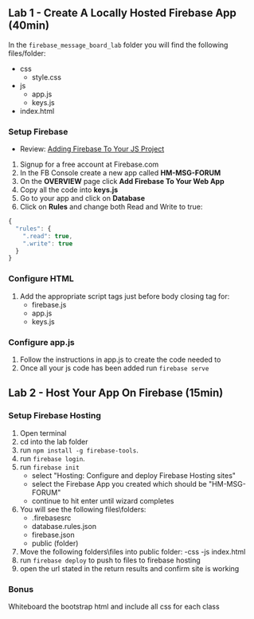 ## Lab 1 - Create A Locally Hosted Firebase App (40min)

In the `firebase_message_board_lab` folder you will find the following files/folder:

- css
    + style.css
- js
    + app.js
    + keys.js 
- index.html

### Setup Firebase

* Review: [Adding Firebase To Your JS Project](https://firebase.google.com/docs/web/setup)

1. Signup for a free account at Firebase.com
2. In the FB Console create a new app called **HM-MSG-FORUM**
3. On the **OVERVIEW** page click **Add Firebase To Your Web App**
4. Copy all the code into **keys.js**
5. Go to your app and click on **Database**
6. Click on **Rules** and change both Read and Write to true:
```javascript
{
  "rules": {
    ".read": true,
    ".write": true
  }
}
```

### Configure HTML
1. Add the appropriate script tags just before body closing tag for:
    - firebase.js
    - app.js 
    - keys.js 

### Configure app.js
1. Follow the instructions in app.js to create the code needed to 
2. Once all your js code has been added run `firebase serve`

## Lab 2 - Host Your App On Firebase (15min)

### Setup Firebase Hosting
1. Open terminal
2. cd into the lab folder
3. run `npm install -g firebase-tools`. 
4. run `firebase login`.
5. run `firebase init`
    - select "Hosting: Configure and deploy Firebase Hosting sites"
    - select the Firebase App you created which should be "HM-MSG-FORUM"
    - continue to hit enter until wizard completes
6. You will see the following files\folders:
    - .firebasesrc
    - database.rules.json
    - firebase.json 
    - public (folder)
7. Move the following folders\files into public folder:
    -css
    -js
    index.html 
8. run `firebase deploy` to push to files to firebase hosting
9. open the url stated in the return results and confirm site is working

### Bonus 
Whiteboard the bootstrap html and include all css for each class


